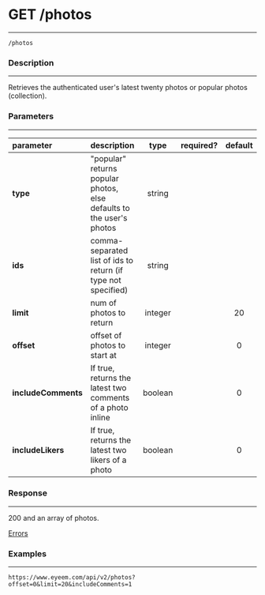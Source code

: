 # GET /photos
***
`/photos`

### Description
***
Retrieves the authenticated user's latest twenty photos or popular photos (collection).

### Parameters
***

|parameter| description| type |required? |default|
|:---------|:--------------|:----------:|:------------:|:------------:|
|**type**|"popular" returns popular photos, else defaults to the user's photos|string|||
|**ids**| comma-separated list of ids to return (if type not specified)|string|||
|**limit**|num of photos to return|integer||20|
|**offset**|offset of photos to start at|integer||0|
|**includeComments**| If true, returns the latest two comments of a photo inline|boolean||0|
|**includeLikers**|If true, returns the latest two likers of a photo|boolean| |0|


### Response
***

200 and an array of photos.

[Errors](https://github.com/eyeem/API/blob/master/resources/errors.md)

### Examples
***

`https://www.eyeem.com/api/v2/photos?offset=0&limit=20&includeComments=1`





 